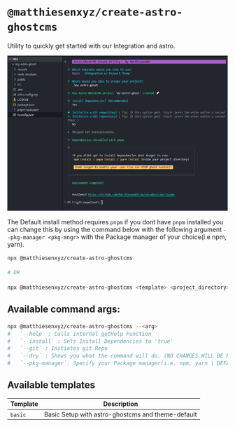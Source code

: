 # `@matthiesenxyz/create-astro-ghostcms`

Utility to quickly get started with our Integration and astro.

![Demo](./src/assets/create-astro-ghostcms-2024.jan.27.png)

The Default install method requires `pnpm` if you dont have `pnpm` installed you can change this by using the command below with the following argument `--pkg-manager <pkg-mngr>` with the Package manager of your choice(i.e npm, yarn). 

```sh
npx @matthiesenxyz/create-astro-ghostcms

# OR

npx @matthiesenxyz/create-astro-ghostcms <template> <project_directory>
```

## Available command args:

```sh
npx @matthiesenxyz/create-astro-ghostcms --<arg>
#	`--help` : Calls internal getHelp Function
#	`--install` : Sets Install Dependencies to 'true'
#	`--git` : Initiates git Repo
#	`--dry` : Shows you what the command will do. (NO CHANGES WILL BE MADE)
#	`--pkg-manager`: Specify your Package manager(i.e. npm, yarn | DEFAULT: pnpm)
```

## Available templates

| Template | Description                                           |
| -------- | ----------------------------------------------------- |
| `basic`  | Basic Setup with astro-ghostcms and theme-default     |
